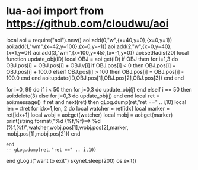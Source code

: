 lua-aoi
import from https://github.com/cloudwu/aoi
======

local aoi = require("aoi").new()
aoi:add(0,"w",{x=40,y=0},{x=0,y=1})
aoi:add(1,"wm",{x=42,y=100},{x=0,y=-1})
aoi:add(2,"w",{x=0,y=40},{x=1,y=0})
aoi:add(3,"wm",{x=100,y=45},{x=-1,y=0})
aoi:setRadis(20)
local function update_obj(ID)
    local OBJ = aoi:get(ID)
    if OBJ then
        for i=1,3 do
            OBJ.pos[i] = OBJ.pos[i] + OBJ.v[i]
            if OBJ.pos[i] < 0 then
                OBJ.pos[i] = OBJ.pos[i] + 100.0
            elseif OBJ.pos[i] > 100 then
                OBJ.pos[i] = OBJ.pos[i] - 100.0
            end
        end
        aoi:update(ID,OBJ.pos[1],OBJ.pos[2],OBJ.pos[3])
    end
end

for i=0, 99 do
    if i < 50 then
        for j=0,3 do
            update_obj(j)
        end
    elseif i == 50 then
        aoi:delete(3)
    else
        for j=0,3 do
            update_obj(j)
        end
    end
    local ret = aoi:message()
    if ret and next(ret) then
        gLog.dump(ret,"ret ==" .. i,10)
        local len = #ret
        for idx=1,len, 2 do
            local watcher = ret[idx]
            local marker  = ret[idx+1]
            local wobj = aoi:get(watcher)
            local mobj = aoi:get(marker)
            print(string.format("%d (%f,%f)==> %d (%f,%f)",watcher,wobj.pos[1],wobj.pos[2],marker, mobj.pos[1],mobj.pos[2]))
        end
        
    end
    -- gLog.dump(ret,"ret ==" .. i,10)
end
gLog.i("want to exit")
skynet.sleep(200)
os.exit()





